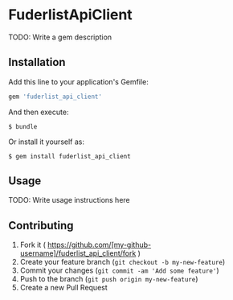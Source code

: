 # FuderlistApiClient

TODO: Write a gem description

## Installation

Add this line to your application's Gemfile:

```ruby
gem 'fuderlist_api_client'
```

And then execute:

    $ bundle

Or install it yourself as:

    $ gem install fuderlist_api_client

## Usage

TODO: Write usage instructions here

## Contributing

1. Fork it ( https://github.com/[my-github-username]/fuderlist_api_client/fork )
2. Create your feature branch (`git checkout -b my-new-feature`)
3. Commit your changes (`git commit -am 'Add some feature'`)
4. Push to the branch (`git push origin my-new-feature`)
5. Create a new Pull Request

